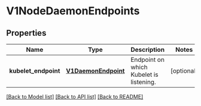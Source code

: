 # V1NodeDaemonEndpoints

## Properties
Name | Type | Description | Notes
------------ | ------------- | ------------- | -------------
**kubelet_endpoint** | [**V1DaemonEndpoint**](V1DaemonEndpoint.md) | Endpoint on which Kubelet is listening. | [optional] 

[[Back to Model list]](../README.md#documentation-for-models) [[Back to API list]](../README.md#documentation-for-api-endpoints) [[Back to README]](../README.md)


